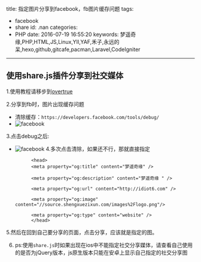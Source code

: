 title: 指定图片分享到facebook，fb图片缓存问题
tags:
  - facebook
  - share
id: .nan
categories:
  - PHP
date: 2016-07-19 16:55:20
keywords: 梦遥奇缘,PHP,HTML,JS,Linux,YII,YAF,禾子,永远的呆,hexo,github,gitcafe,pacman,Laravel,CodeIgniter
---
## 使用share.js插件分享到社交媒体

1.使用教程请移步到[overtrue](http://overtrue.me/share.js/)

2.分享到fb时，图片出现缓存问题
+ 清除缓存：`https://developers.facebook.com/tools/debug/`
+ ![facebook](http://source.shengxuezixun.com/facebook_clear.png?imageMogr2/thumbnail/300x300)

3.点击debug之后:
+ ![facebook](http://source.shengxuezixun.com/fb_url.png?imageMogr2/thumbnail/300x300)
4.多次点击清除，如果还不行，那就直接指定

			<head>
			<meta property="og:title" content="梦遥奇缘" />

			<meta property="og:description" content="梦遥奇缘 " />

			<meta property="og:url" content="http://idiot6.com" />

			<meta property="og:image" content="//source.shengxuezixun.com/images%2Flogo.png"/>

			<meta property="og:type" content="website" />
			</head>

5.然后在回到自己要分享的页面，点击分享，应该就是指定的图。

6.  ps:使用`share.js`时如果出现在ios中不能指定社交分享媒体，请查看自己使用的是否为jQuery版本，js原生版本只能在安卓上显示自己指定的社交分享图

